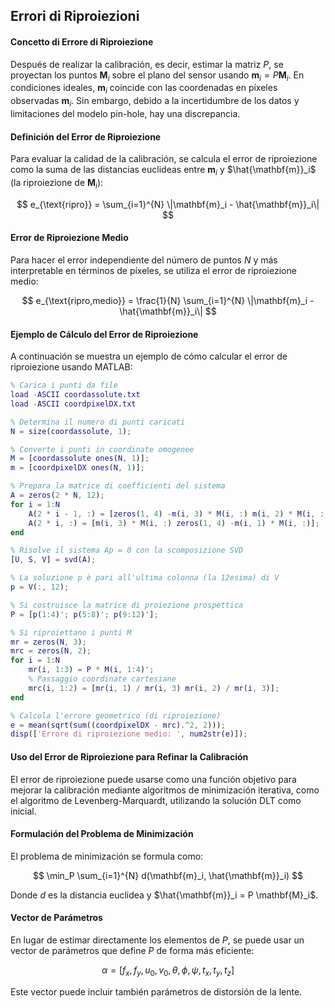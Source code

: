 ## Errori di Riproiezioni


#### Concetto di Errore di Riproiezione
Después de realizar la calibración, es decir, estimar la matriz $P$, se proyectan los puntos $\mathbf{M}_i$ sobre el plano del sensor usando $\mathbf{m}_i = P \mathbf{M}_i$. En condiciones ideales, $\mathbf{m}_i$ coincide con las coordenadas en píxeles observadas $\mathbf{m}_i$. Sin embargo, debido a la incertidumbre de los datos y limitaciones del modelo pin-hole, hay una discrepancia.

#### Definición del Error de Riproiezione
Para evaluar la calidad de la calibración, se calcula el error de riproiezione como la suma de las distancias euclideas entre $\mathbf{m}_i$ y $\hat{\mathbf{m}}_i$ (la riproiezione de $\mathbf{M}_i$):

$$ e_{\text{ripro}} = \sum_{i=1}^{N} \|\mathbf{m}_i - \hat{\mathbf{m}}_i\| $$

#### Error de Riproiezione Medio
Para hacer el error independiente del número de puntos $N$ y más interpretable en términos de píxeles, se utiliza el error de riproiezione medio:

$$ e_{\text{ripro,medio}} = \frac{1}{N} \sum_{i=1}^{N} \|\mathbf{m}_i - \hat{\mathbf{m}}_i\| $$

#### Ejemplo de Cálculo del Error de Riproiezione
A continuación se muestra un ejemplo de cómo calcular el error de riproiezione usando MATLAB:

```matlab
% Carica i punti da file
load -ASCII coordassolute.txt
load -ASCII coordpixelDX.txt

% Determina il numero di punti caricati
N = size(coordassolute, 1);

% Converte i punti in coordinate omogenee
M = [coordassolute ones(N, 1)];
m = [coordpixelDX ones(N, 1)];

% Prepara la matrice di coefficienti del sistema
A = zeros(2 * N, 12);
for i = 1:N
    A(2 * i - 1, :) = [zeros(1, 4) -m(i, 3) * M(i, :) m(i, 2) * M(i, :)];
    A(2 * i, :) = [m(i, 3) * M(i, :) zeros(1, 4) -m(i, 1) * M(i, :)];
end

% Risolve il sistema Ap = 0 con la scomposizione SVD
[U, S, V] = svd(A);

% La soluzione p è pari all'ultima colonna (la 12esima) di V
p = V(:, 12);

% Si costruisce la matrice di proiezione prospettica
P = [p(1:4)'; p(5:8)'; p(9:12)'];

% Si riproiettano i punti M
mr = zeros(N, 3);
mrc = zeros(N, 2);
for i = 1:N
    mr(i, 1:3) = P * M(i, 1:4)';
    % Passaggio coordinate cartesiane
    mrc(i, 1:2) = [mr(i, 1) / mr(i, 3) mr(i, 2) / mr(i, 3)];
end

% Calcola l'errore geometrico (di riproiezione)
e = mean(sqrt(sum((coordpixelDX - mrc).^2, 2)));
disp(['Errore di riproiezione medio: ', num2str(e)]);
```

#### Uso del Error de Riproiezione para Refinar la Calibración
El error de riproiezione puede usarse como una función objetivo para mejorar la calibración mediante algoritmos de minimización iterativa, como el algoritmo de Levenberg-Marquardt, utilizando la solución DLT como inicial.

#### Formulación del Problema de Minimización
El problema de minimización se formula como:

$$ \min_P \sum_{i=1}^{N} d(\mathbf{m}_i, \hat{\mathbf{m}}_i) $$

Donde $d$ es la distancia euclidea y $\hat{\mathbf{m}}_i = P \mathbf{M}_i$.

#### Vector de Parámetros
En lugar de estimar directamente los elementos de $P$, se puede usar un vector de parámetros que define $P$ de forma más eficiente:

$$ \alpha = [f_x, f_y, u_0, v_0, \theta, \phi, \psi, t_x, t_y, t_z] $$

Este vector puede incluir también parámetros de distorsión de la lente.

